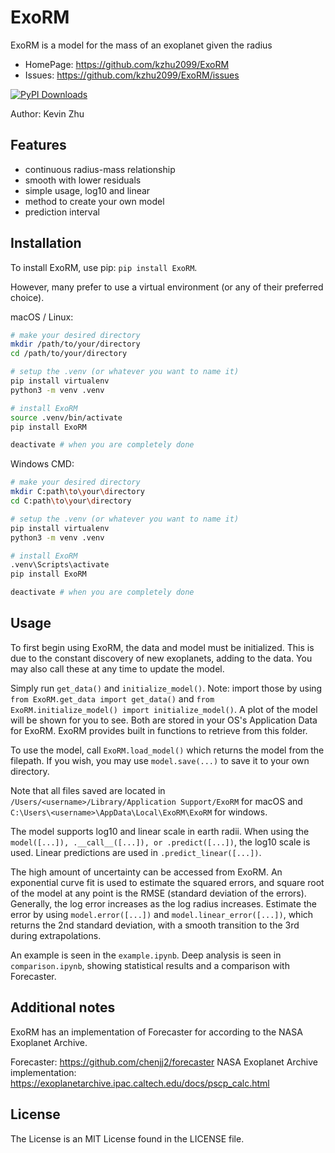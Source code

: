 # ExoRM

ExoRM is a model for the mass of an exoplanet given the radius

- HomePage: https://github.com/kzhu2099/ExoRM
- Issues: https://github.com/kzhu2099/ExoRM/issues

[![PyPI Downloads](https://static.pepy.tech/badge/ExoRM)](https://pepy.tech/projects/ExoRM)

Author: Kevin Zhu

## Features

- continuous radius-mass relationship
- smooth with lower residuals
- simple usage, log10 and linear
- method to create your own model
- prediction interval

## Installation

To install ExoRM, use pip: ```pip install ExoRM```.

However, many prefer to use a virtual environment (or any of their preferred choice).

macOS / Linux:

```sh
# make your desired directory
mkdir /path/to/your/directory
cd /path/to/your/directory

# setup the .venv (or whatever you want to name it)
pip install virtualenv
python3 -m venv .venv

# install ExoRM
source .venv/bin/activate
pip install ExoRM

deactivate # when you are completely done
```

Windows CMD:

```sh
# make your desired directory
mkdir C:path\to\your\directory
cd C:path\to\your\directory

# setup the .venv (or whatever you want to name it)
pip install virtualenv
python3 -m venv .venv

# install ExoRM
.venv\Scripts\activate
pip install ExoRM

deactivate # when you are completely done
```

## Usage

To first begin using ExoRM, the data and model must be initialized. This is due to the constant discovery of new exoplanets, adding to the data. You may also call these at any time to update the model.

Simply run `get_data()` and `initialize_model()`. Note: import those by using `from ExoRM.get_data import get_data()` and `from ExoRM.initialize_model() import initialize_model()`. A plot of the model will be shown for you to see. Both are stored in your OS's Application Data for ExoRM. ExoRM provides built in functions to retrieve from this folder.

To use the model, call `ExoRM.load_model()` which returns the model from the filepath. If you wish, you may use `model.save(...)` to save it to your own directory.

Note that all files saved are located in `/Users/<username>/Library/Application Support/ExoRM` for macOS and `C:\Users\<username>\AppData\Local\ExoRM\ExoRM` for windows.

The model supports log10 and linear scale in earth radii. When using the `model([...]), .__call__([...]), or .predict([...])`, the log10 scale is used. Linear predictions are used in `.predict_linear([...])`.

The high amount of uncertainty can be accessed from ExoRM. An exponential curve fit is used to estimate the squared errors, and square root of the model at any point is the RMSE (standard deviation of the errors). Generally, the log error increases as the log radius increases. Estimate the error by using `model.error([...])` and `model.linear_error([...])`, which returns the 2nd standard deviation, with a smooth transition to the 3rd during extrapolations.

An example is seen in the `example.ipynb`. Deep analysis is seen in `comparison.ipynb`, showing statistical results and a comparison with Forecaster.

## Additional notes

ExoRM has an implementation of Forecaster for according to the NASA Exoplanet Archive.

Forecaster: https://github.com/chenjj2/forecaster
NASA Exoplanet Archive implementation: https://exoplanetarchive.ipac.caltech.edu/docs/pscp_calc.html

## License

The License is an MIT License found in the LICENSE file.